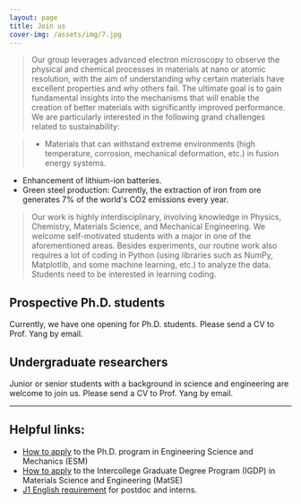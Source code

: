 ```yaml
---
layout: page
title: Join us
cover-img: /assets/img/7.jpg
---
```

> Our group leverages advanced electron microscopy to observe the physical and chemical processes in materials at nano or atomic resolution, with the aim of understanding why certain materials have excellent properties and why others fail. The ultimate goal is to gain fundamental insights into the mechanisms that will enable the creation of better materials with significantly improved performance. We are particularly interested in the following grand challenges related to sustainability:

>- Materials that can withstand extreme environments (high temperature, corrosion, mechanical deformation, etc.) in fusion energy systems.
- Enhancement of lithium-ion batteries.
- Green steel production: Currently, the extraction of iron from ore generates 7% of the world's CO2 emissions every year.

> Our work is highly interdisciplinary, involving knowledge in Physics, Chemistry, Materials Science, and Mechanical Engineering. We welcome self-motivated students with a major in one of the aforementioned areas. Besides experiments, our routine work also requires a lot of coding in Python (using libraries such as NumPy, Matplotlib, and some machine learning, etc.) to analyze the data. Students need to be interested in learning coding. 




## Prospective Ph.D. students
Currently, we have one opening for Ph.D. students. Please send a CV to Prof. Yang by email.


## Undergraduate researchers
Junior or senior students with a background in science and engineering are welcome to join us. Please send a CV to Prof. Yang by email.

---
## Helpful links:
 - [How to apply](https://www.esm.psu.edu/academics/graduate/how-to-apply.aspx) to the Ph.D. program in Engineering Science and Mechanics (ESM)
- [How to apply](https://www.matse.psu.edu/graduate/prospective-students/how-apply-igdp) to the Intercollege Graduate Degree Program (IGDP) in Materials Science and Engineering (MatSE)
- [J1 English requirement](https://eppic.la.psu.edu/j-1-scholars/english-proficiency-requirements-for-j-1-scholars/) for postdoc and interns.